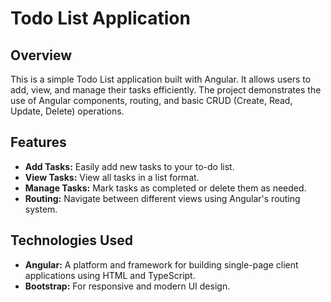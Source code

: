 # Todo List Application

## Overview

This is a simple Todo List application built with Angular. It allows users to add, view, and manage their tasks efficiently. The project demonstrates the use of Angular components, routing, and basic CRUD (Create, Read, Update, Delete) operations.

## Features

- **Add Tasks:** Easily add new tasks to your to-do list.
- **View Tasks:** View all tasks in a list format.
- **Manage Tasks:** Mark tasks as completed or delete them as needed.
- **Routing:** Navigate between different views using Angular's routing system.

## Technologies Used

- **Angular:** A platform and framework for building single-page client applications using HTML and TypeScript.
- **Bootstrap:** For responsive and modern UI design.
